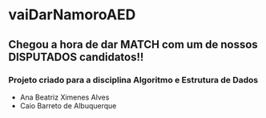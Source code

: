 # vaiDarNamoroAED
## Chegou a hora de dar MATCH com um de nossos DISPUTADOS candidatos!!

### Projeto criado para a disciplina Algoritmo e Estrutura de Dados

- Ana Beatriz Ximenes Alves
- Caio Barreto de Albuquerque
